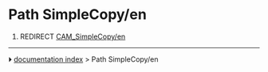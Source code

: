 # Path SimpleCopy/en
1.  REDIRECT [CAM_SimpleCopy/en](CAM_SimpleCopy/en.md)



---
⏵ [documentation index](../README.md) > Path SimpleCopy/en
